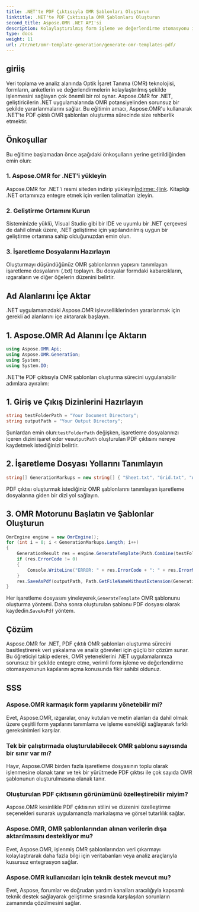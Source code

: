 ```yaml
---
title: .NET'te PDF Çıktısıyla OMR Şablonları Oluşturun
linktitle: .NET'te PDF Çıktısıyla OMR Şablonları Oluşturun
second_title: Aspose.OMR .NET API'si
description: Kolaylaştırılmış form işleme ve değerlendirme otomasyonu için Aspose.OMR kullanarak .NET'te PDF çıktılı OMR şablonlarının nasıl oluşturulacağını öğrenin.
type: docs
weight: 11
url: /tr/net/omr-template-generation/generate-omr-templates-pdf/
---
```

## giriiş
Veri toplama ve analiz alanında Optik İşaret Tanıma (OMR) teknolojisi, formların, anketlerin ve değerlendirmelerin kolaylaştırılmış şekilde işlenmesini sağlayan çok önemli bir rol oynar. Aspose.OMR for .NET, geliştiricilerin .NET uygulamalarında OMR potansiyelinden sorunsuz bir şekilde yararlanmalarını sağlar. Bu eğitimin amacı, Aspose.OMR'u kullanarak .NET'te PDF çıktılı OMR şablonları oluşturma sürecinde size rehberlik etmektir.
## Önkoşullar
Bu eğitime başlamadan önce aşağıdaki önkoşulların yerine getirildiğinden emin olun:
### 1. Aspose.OMR for .NET'i yükleyin
Aspose.OMR for .NET'i resmi siteden indirip yükleyin[İndirme: {link](https://releases.aspose.com/omr/net/). Kitaplığı .NET ortamınıza entegre etmek için verilen talimatları izleyin.
### 2. Geliştirme Ortamını Kurun
Sisteminizde yüklü, Visual Studio gibi bir IDE ve uyumlu bir .NET çerçevesi de dahil olmak üzere, .NET geliştirme için yapılandırılmış uygun bir geliştirme ortamına sahip olduğunuzdan emin olun.
### 3. İşaretleme Dosyalarını Hazırlayın
Oluşturmayı düşündüğünüz OMR şablonlarının yapısını tanımlayan işaretleme dosyalarını (.txt) toplayın. Bu dosyalar formdaki kabarcıkların, ızgaraların ve diğer öğelerin düzenini belirtir.
## Ad Alanlarını İçe Aktar
.NET uygulamanızdaki Aspose.OMR işlevselliklerinden yararlanmak için gerekli ad alanlarını içe aktararak başlayın.
## 1. Aspose.OMR Ad Alanını İçe Aktarın
```csharp
using Aspose.OMR.Api;
using Aspose.OMR.Generation;
using System;
using System.IO;
```
.NET'te PDF çıktısıyla OMR şablonları oluşturma sürecini uygulanabilir adımlara ayıralım:
## 1. Giriş ve Çıkış Dizinlerini Hazırlayın
```csharp
string testFolderPath = "Your Document Directory";
string outputPath = "Your Output Directory";
```
 Şunlardan emin olun:`testFolderPath` değişken, işaretleme dosyalarınızı içeren dizini işaret eder ve`outputPath` oluşturulan PDF çıktısını nereye kaydetmek istediğinizi belirtir.
## 2. İşaretleme Dosyası Yollarını Tanımlayın
```csharp
string[] GenerationMarkups = new string[] { "Sheet.txt", "Grid.txt", "AsposeTest.txt" };
```
PDF çıktısı oluşturmak istediğiniz OMR şablonlarını tanımlayan işaretleme dosyalarına giden bir dizi yol sağlayın.
## 3. OMR Motorunu Başlatın ve Şablonlar Oluşturun
```csharp
OmrEngine engine = new OmrEngine();
for (int i = 0; i < GenerationMarkups.Length; i++)
{
    GenerationResult res = engine.GenerateTemplate(Path.Combine(testFolderPath, GenerationMarkups[i]));
    if (res.ErrorCode != 0)
    {
        Console.WriteLine("ERROR: " + res.ErrorCode + ": " + res.ErrorMessage);
    }
    res.SaveAsPdf(outputPath, Path.GetFileNameWithoutExtension(GenerationMarkups[i]));
}
```
 Her işaretleme dosyasını yineleyerek,`GenerateTemplate` OMR şablonunu oluşturma yöntemi. Daha sonra oluşturulan şablonu PDF dosyası olarak kaydedin.`SaveAsPdf` yöntem.
## Çözüm
Aspose.OMR for .NET, PDF çıktılı OMR şablonları oluşturma sürecini basitleştirerek veri yakalama ve analiz görevleri için güçlü bir çözüm sunar. Bu öğreticiyi takip ederek, OMR yeteneklerini .NET uygulamalarınıza sorunsuz bir şekilde entegre etme, verimli form işleme ve değerlendirme otomasyonunun kapılarını açma konusunda fikir sahibi oldunuz.
## SSS
### Aspose.OMR karmaşık form yapılarını yönetebilir mi?
Evet, Aspose.OMR, ızgaralar, onay kutuları ve metin alanları da dahil olmak üzere çeşitli form yapılarını tanımlama ve işleme esnekliği sağlayarak farklı gereksinimleri karşılar.
### Tek bir çalıştırmada oluşturulabilecek OMR şablonu sayısında bir sınır var mı?
Hayır, Aspose.OMR birden fazla işaretleme dosyasının toplu olarak işlenmesine olanak tanır ve tek bir yürütmede PDF çıktısı ile çok sayıda OMR şablonunun oluşturulmasına olanak tanır.
### Oluşturulan PDF çıktısının görünümünü özelleştirebilir miyim?
Aspose.OMR kesinlikle PDF çıktısının stilini ve düzenini özelleştirme seçenekleri sunarak uygulamanızla markalaşma ve görsel tutarlılık sağlar.
### Aspose.OMR, OMR şablonlarından alınan verilerin dışa aktarılmasını destekliyor mu?
Evet, Aspose.OMR, işlenmiş OMR şablonlarından veri çıkarmayı kolaylaştırarak daha fazla bilgi için veritabanları veya analiz araçlarıyla kusursuz entegrasyon sağlar.
### Aspose.OMR kullanıcıları için teknik destek mevcut mu?
Evet, Aspose, forumlar ve doğrudan yardım kanalları aracılığıyla kapsamlı teknik destek sağlayarak geliştirme sırasında karşılaşılan sorunların zamanında çözülmesini sağlar.